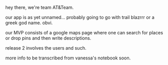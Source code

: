 hey there, we're team AT&Team.

our app is as yet unnamed... probably going to go with trail
blazrrr or a greek god name.  obvi.

our MVP consists of a google maps page where one can search
for places or drop pins and then write descriptions.

release 2 involves the users and such.

more info to be transcribed from vanessa's notebook soon.

